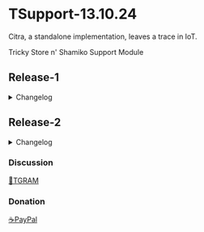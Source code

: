 # TSupport-13.10.24

Citra, a standalone implementation, leaves a trace in IoT.

Tricky Store n' Shamiko Support Module

## Release-1
<details>
<summary>Changelog</summary>
- Change New Keybox
</details>

## Release-2
<details>
<summary>Changelog</summary>
- Remove  code ( delete XEU Inject Module )
</details>

### Discussion
[💬TGRAM](https://t.me/citraintegritytrick/3)
### Donation
[☕PayPal](https://paypal.me/CitraStanalone?country.x=US&locale.x=en_US)